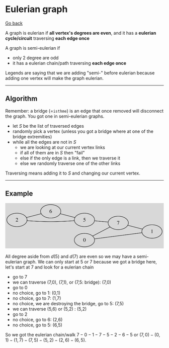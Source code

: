 # Eulerian graph

[Go back](..#sorting-and-search)

A graph is eulerian if **all vertex's degrees are even**, and it has a **eulerian cycle/circuit** traversing **each edge once**

A graph is semi-eulerian if

* only 2 degree are odd
* it has a eulerian chain/path traversing **each edge once**

Legends are saying that we are adding "semi-" before eulerian because
adding one vertex will make the graph eulerian.

<hr class="sl">

## Algorithm

Remember: a bridge (=`isthme`) is an edge that once removed
will disconnect the graph. You got one in semi-eulerian
graphs.

* let $S$ be the list of traversed edges
* randomly pick a vertex (unless you got a bridge where at one
  of the bridge extremities)
* while all the edges are not in $S$
  * we are looking at our current vertex links
  * if all of them are in $S$ then "fail"
  * else if the only edge is a link, then we traverse it
  * else we randomly traverse one of the other links

Traversing means adding it to $S$ and changing our
current vertex.

<hr class="sr">

## Example

![](images/euler.svg)

All degree aside from $d(5)$ and $d(7)$
are even so we may have a semi-eulerian graph. 
We can only start at 5 or 7 because we got a bridge here,
let's start at 7 and look for a eulerian chain

* go to 7
* we can traverse (7,0), (7,1), or (7,5: bridge): (7,0)
* go to 0
* no choice, go to 1: (0,1)
* no choice, go to 7: (1,7)
* no choice, we are destroying the bridge, go to 5: (7,5)
* we can traverse (5,6) or (5,2) : (5,2)
* go to 2
* no choice, go to 6: (2,6)
* no choice, go to 5: (6,5)

So we got the eulerian chain/walk $7-0-1-7-5-2-6-5$
or $(7,0)-(0,1)-(1,7)-(7,5)-(5,2)-(2,6)-(6,5)$.